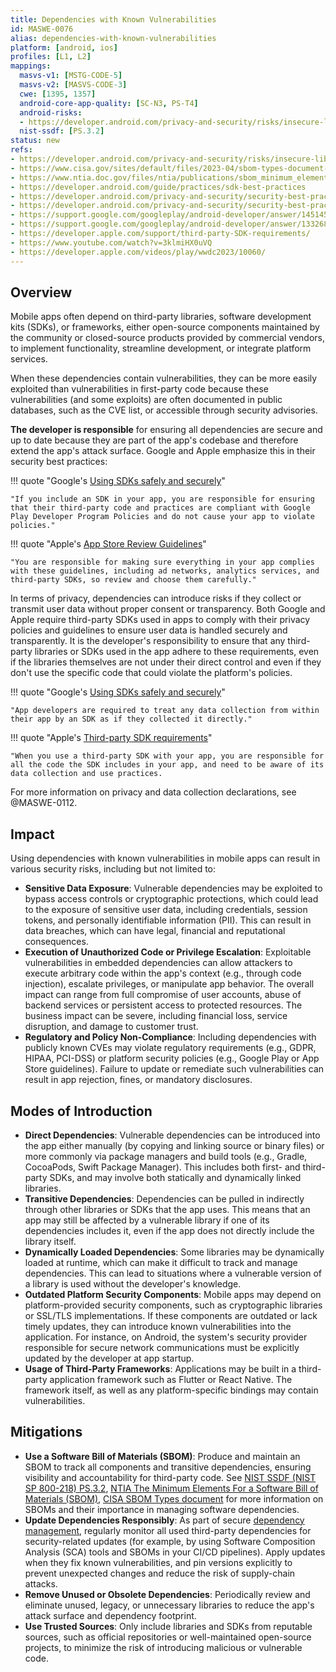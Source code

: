 ```yaml
---
title: Dependencies with Known Vulnerabilities
id: MASWE-0076
alias: dependencies-with-known-vulnerabilities
platform: [android, ios]
profiles: [L1, L2]
mappings:
  masvs-v1: [MSTG-CODE-5]
  masvs-v2: [MASVS-CODE-3]
  cwe: [1395, 1357]
  android-core-app-quality: [SC-N3, PS-T4]
  android-risks:
  - https://developer.android.com/privacy-and-security/risks/insecure-library
  nist-ssdf: [PS.3.2]
status: new
refs:
- https://developer.android.com/privacy-and-security/risks/insecure-library
- https://www.cisa.gov/sites/default/files/2023-04/sbom-types-document-508c.pdf
- https://www.ntia.doc.gov/files/ntia/publications/sbom_minimum_elements_report.pdf
- https://developer.android.com/guide/practices/sdk-best-practices
- https://developer.android.com/privacy-and-security/security-best-practices#services-dependencies-updated
- https://developer.android.com/privacy-and-security/security-best-practices#update-dependencies
- https://support.google.com/googleplay/android-developer/answer/14514531
- https://support.google.com/googleplay/android-developer/answer/13326895
- https://developer.apple.com/support/third-party-SDK-requirements/
- https://www.youtube.com/watch?v=3klmiHX0uVQ
- https://developer.apple.com/videos/play/wwdc2023/10060/
---
```


## Overview

Mobile apps often depend on third-party libraries, software development kits (SDKs), or frameworks, either open-source components maintained by the community or closed-source products provided by commercial vendors, to implement functionality, streamline development, or integrate platform services.

When these dependencies contain vulnerabilities, they can be more easily exploited than vulnerabilities in first-party code because these vulnerabilities (and some exploits) are often documented in public databases, such as the CVE list, or accessible through security advisories.

**The developer is responsible** for ensuring all dependencies are secure and up to date because they are part of the app's codebase and therefore extend the app's attack surface. Google and Apple emphasize this in their security best practices:

!!! quote "Google's [Using SDKs safely and securely](https://support.google.com/googleplay/android-developer/answer/13326895)"

    "If you include an SDK in your app, you are responsible for ensuring that their third-party code and practices are compliant with Google Play Developer Program Policies and do not cause your app to violate policies."

!!! quote "Apple's [App Store Review Guidelines](https://developer.apple.com/app-store/review/guidelines/)"

    "You are responsible for making sure everything in your app complies with these guidelines, including ad networks, analytics services, and third-party SDKs, so review and choose them carefully."

In terms of privacy, dependencies can introduce risks if they collect or transmit user data without proper consent or transparency. Both Google and Apple require third-party SDKs used in apps to comply with their privacy policies and guidelines to ensure user data is handled securely and transparently. It is the developer's responsibility to ensure that any third-party libraries or SDKs used in the app adhere to these requirements, even if the libraries themselves are not under their direct control and even if they don't use the specific code that could violate the platform's policies.

!!! quote "Google's [Using SDKs safely and securely](https://support.google.com/googleplay/android-developer/answer/13326895)"

    "App developers are required to treat any data collection from within their app by an SDK as if they collected it directly."

!!! quote "Apple's [Third-party SDK requirements](https://developer.apple.com/support/third-party-SDK-requirements/)"

    "When you use a third-party SDK with your app, you are responsible for all the code the SDK includes in your app, and need to be aware of its data collection and use practices.

For more information on privacy and data collection declarations, see @MASWE-0112.

## Impact

Using dependencies with known vulnerabilities in mobile apps can result in various security risks, including but not limited to:

- **Sensitive Data Exposure**: Vulnerable dependencies may be exploited to bypass access controls or cryptographic protections, which could lead to the exposure of sensitive user data, including credentials, session tokens, and personally identifiable information (PII). This can result in data breaches, which can have legal, financial and reputational consequences.
- **Execution of Unauthorized Code or Privilege Escalation**: Exploitable vulnerabilities in embedded dependencies can allow attackers to execute arbitrary code within the app's context (e.g., through code injection), escalate privileges, or manipulate app behavior. The overall impact can range from full compromise of user accounts, abuse of backend services or persistent access to protected resources. The business impact can be severe, including financial loss, service disruption, and damage to customer trust.
- **Regulatory and Policy Non-Compliance**: Including dependencies with publicly known CVEs may violate regulatory requirements (e.g., GDPR, HIPAA, PCI-DSS) or platform security policies (e.g., Google Play or App Store guidelines). Failure to update or remediate such vulnerabilities can result in app rejection, fines, or mandatory disclosures.

## Modes of Introduction

- **Direct Dependencies**: Vulnerable dependencies can be introduced into the app either manually (by copying and linking source or binary files) or more commonly via package managers and build tools (e.g., Gradle, CocoaPods, Swift Package Manager). This includes both first- and third-party SDKs, and may involve both statically and dynamically linked libraries.
- **Transitive Dependencies**: Dependencies can be pulled in indirectly through other libraries or SDKs that the app uses. This means that an app may still be affected by a vulnerable library if one of its dependencies includes it, even if the app does not directly include the library itself.
- **Dynamically Loaded Dependencies**: Some libraries may be dynamically loaded at runtime, which can make it difficult to track and manage dependencies. This can lead to situations where a vulnerable version of a library is used without the developer's knowledge.
- **Outdated Platform Security Components**: Mobile apps may depend on platform-provided security components, such as cryptographic libraries or SSL/TLS implementations. If these components are outdated or lack timely updates, they can introduce known vulnerabilities into the application. For instance, on Android, the system's security provider responsible for secure network communications must be explicitly updated by the developer at app startup.
- **Usage of Third-Party Frameworks**: Applications may be built in a third-party application framework such as Flutter or React Native. The framework itself, as well as any platform-specific bindings may contain vulnerabilities.

## Mitigations

- **Use a Software Bill of Materials (SBOM)**: Produce and maintain an SBOM to track all components and transitive dependencies, ensuring visibility and accountability for third-party code. See [NIST SSDF (NIST SP 800-218) PS.3.2](https://nvlpubs.nist.gov/nistpubs/SpecialPublications/NIST.SP.800-218.pdf), [NTIA The Minimum Elements For a Software Bill of Materials (SBOM)](https://www.ntia.doc.gov/files/ntia/publications/sbom_minimum_elements_report.pdf), [CISA SBOM Types document](https://www.cisa.gov/sites/default/files/2023-04/sbom-types-document-508c.pdf) for more information on SBOMs and their importance in managing software dependencies.
- **Update Dependencies Responsibly**: As part of secure [dependency management](https://cheatsheetseries.owasp.org/cheatsheets/Vulnerable_Dependency_Management_Cheat_Sheet.html), regularly monitor all used third-party dependencies for security-related updates (for example, by using Software Composition Analysis (SCA) tools and SBOMs in your CI/CD pipelines). Apply updates when they fix known vulnerabilities, and pin versions explicitly to prevent unexpected changes and reduce the risk of supply-chain attacks.
- **Remove Unused or Obsolete Dependencies**: Periodically review and eliminate unused, legacy, or unnecessary libraries to reduce the app's attack surface and dependency footprint.
- **Use Trusted Sources**: Only include libraries and SDKs from reputable sources, such as official repositories or well-maintained open-source projects, to minimize the risk of introducing malicious or vulnerable code.
